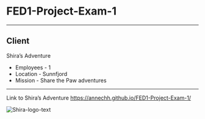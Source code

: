 # FED1-Project-Exam-1
---
Client
---
Shira’s Adventure
- Employees - 1
- Location - Sunnfjord
- Mission - Share the Paw adventures
---

Link to Shira’s Adventure
https://annechh.github.io/FED1-Project-Exam-1/



![Shira-logo-text](https://github.com/annechh/FED1-Project-Exam-1/assets/142426482/4609a7d4-c961-4b54-90de-5b4722f42d90)
